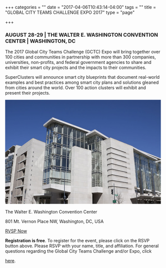 +++
categories = ""
date = "2017-04-06T10:43:14-04:00"
tags = ""
title = "GLOBAL CITY TEAMS CHALLENGE EXPO 2017"
type = "page"

+++


### AUGUST 28-29 | THE WALTER E. WASHINGTON CONVENTION CENTER | WASHINGTON, DC

The 2017 Global City Teams Challenge (GCTC) Expo will bring together over 100 cities and communities in partnership with more than 300 companies, universities, non-profits, and federal government agencies to share and exhibit their smart city projects and the impacts to their communities.

SuperClusters will announce smart city blueprints that document real-world examples and best practices among smart city plans and solutions gleaned from cities around the world. Over 100 action clusters will exhibit and present their projects.


![](/content/uploads/2017/04/06/AdobeStock_22332317-1.jpg)




The Walter E. Washington Convention Center

801 Mt. Vernon Place NW, Washington, DC, USA

<a class="customBtn" href="mailto:GCTCExpo@energetics.com?subject=RSVP | 2017 Global City Teams Challenge (GCTC) Expo&amp;body=Please RSVP with your name, title, and affiliation.">RVSP Now</a>

**Registration is free**. To register for the event, please click on the RSVP button above. Please RSVP with your name, title, and affiliation. For general questions regarding the Global City Teams Challenge and/or Expo, click

<a href="mailto:sokwoo.rhee@nist.gov?subject=General question about the 2017 Global City Teams Challenge (GCTC) Expo">here</a>.


